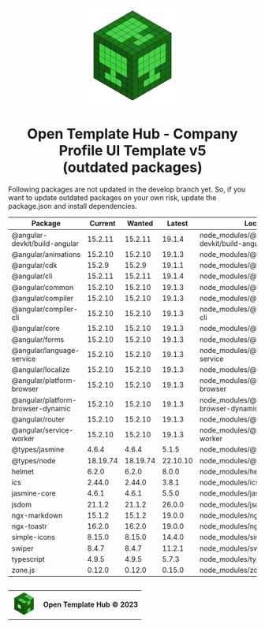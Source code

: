 <p align="center">
  <a href="https://opentemplatehub.com">
    <img src="https://raw.githubusercontent.com/open-template-hub/open-template-hub.github.io/master/assets/logo/ui/web-ui-logo.png" alt="Logo" width=200>
  </a>
</p>


<h1 align="center">
Open Template Hub - Company Profile UI Template v5
  <br/>
(outdated packages)
</h1>

Following packages are not updated in the develop branch yet. So, if you want to update outdated packages on your own risk, update the package.json and install dependencies.

| Package | Current | Wanted | Latest | Location |
| --- | --- | --- | --- | --- |
| @angular-devkit/build-angular | 15.2.11 | 15.2.11 | 19.1.4 | node_modules/@angular-devkit/build-angular |
| @angular/animations | 15.2.10 | 15.2.10 | 19.1.3 | node_modules/@angular/animations |
| @angular/cdk | 15.2.9 | 15.2.9 | 19.1.1 | node_modules/@angular/cdk |
| @angular/cli | 15.2.11 | 15.2.11 | 19.1.4 | node_modules/@angular/cli |
| @angular/common | 15.2.10 | 15.2.10 | 19.1.3 | node_modules/@angular/common |
| @angular/compiler | 15.2.10 | 15.2.10 | 19.1.3 | node_modules/@angular/compiler |
| @angular/compiler-cli | 15.2.10 | 15.2.10 | 19.1.3 | node_modules/@angular/compiler-cli |
| @angular/core | 15.2.10 | 15.2.10 | 19.1.3 | node_modules/@angular/core |
| @angular/forms | 15.2.10 | 15.2.10 | 19.1.3 | node_modules/@angular/forms |
| @angular/language-service | 15.2.10 | 15.2.10 | 19.1.3 | node_modules/@angular/language-service |
| @angular/localize | 15.2.10 | 15.2.10 | 19.1.3 | node_modules/@angular/localize |
| @angular/platform-browser | 15.2.10 | 15.2.10 | 19.1.3 | node_modules/@angular/platform-browser |
| @angular/platform-browser-dynamic | 15.2.10 | 15.2.10 | 19.1.3 | node_modules/@angular/platform-browser-dynamic |
| @angular/router | 15.2.10 | 15.2.10 | 19.1.3 | node_modules/@angular/router |
| @angular/service-worker | 15.2.10 | 15.2.10 | 19.1.3 | node_modules/@angular/service-worker |
| @types/jasmine | 4.6.4 | 4.6.4 | 5.1.5 | node_modules/@types/jasmine |
| @types/node | 18.19.74 | 18.19.74 | 22.10.10 | node_modules/@types/node |
| helmet | 6.2.0 | 6.2.0 | 8.0.0 | node_modules/helmet |
| ics | 2.44.0 | 2.44.0 | 3.8.1 | node_modules/ics |
| jasmine-core | 4.6.1 | 4.6.1 | 5.5.0 | node_modules/jasmine-core |
| jsdom | 21.1.2 | 21.1.2 | 26.0.0 | node_modules/jsdom |
| ngx-markdown | 15.1.2 | 15.1.2 | 19.0.0 | node_modules/ngx-markdown |
| ngx-toastr | 16.2.0 | 16.2.0 | 19.0.0 | node_modules/ngx-toastr |
| simple-icons | 8.15.0 | 8.15.0 | 14.4.0 | node_modules/simple-icons |
| swiper | 8.4.7 | 8.4.7 | 11.2.1 | node_modules/swiper |
| typescript | 4.9.5 | 4.9.5 | 5.7.3 | node_modules/typescript |
| zone.js | 0.12.0 | 0.12.0 | 0.15.0 | node_modules/zone.js |

<table align="right"><tr><td><a href="https://opentemplatehub.com"><img src="https://raw.githubusercontent.com/open-template-hub/open-template-hub.github.io/master/assets/logo/brand-logo.png" width="50px" alt="oth"/></a></td><td><b>Open Template Hub © 2023</b></td></tr></table>

